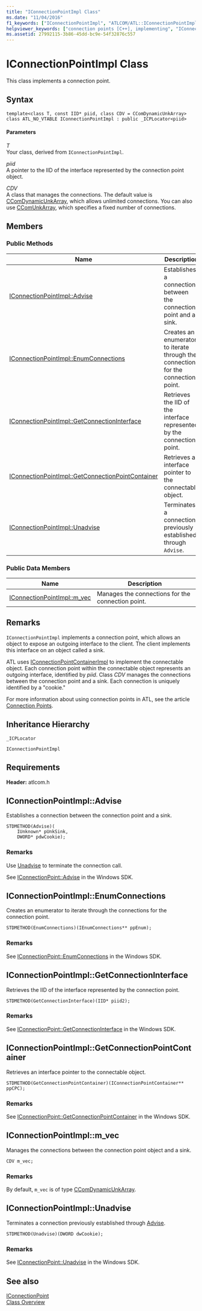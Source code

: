 ```yaml
---
title: "IConnectionPointImpl Class"
ms.date: "11/04/2016"
f1_keywords: ["IConnectionPointImpl", "ATLCOM/ATL::IConnectionPointImpl", "ATLCOM/ATL::IConnectionPointImpl::Advise", "ATLCOM/ATL::IConnectionPointImpl::EnumConnections", "ATLCOM/ATL::IConnectionPointImpl::GetConnectionInterface", "ATLCOM/ATL::IConnectionPointImpl::GetConnectionPointContainer", "ATLCOM/ATL::IConnectionPointImpl::Unadvise", "ATLCOM/ATL::IConnectionPointImpl::m_vec"]
helpviewer_keywords: ["connection points [C++], implementing", "IConnectionPointImpl class"]
ms.assetid: 27992115-3b86-45dd-bc9e-54f32876c557
---
```

# IConnectionPointImpl Class

This class implements a connection point.

## Syntax

```
template<class T, const IID* piid, class CDV = CComDynamicUnkArray>
class ATL_NO_VTABLE IConnectionPointImpl : public _ICPLocator<piid>
```

#### Parameters

*T*<br/>
Your class, derived from `IConnectionPointImpl`.

*piid*<br/>
A pointer to the IID of the interface represented by the connection point object.

*CDV*<br/>
A class that manages the connections. The default value is [CComDynamicUnkArray](../../atl/reference/ccomdynamicunkarray-class.md), which allows unlimited connections. You can also use [CComUnkArray](../../atl/reference/ccomunkarray-class.md), which specifies a fixed number of connections.

## Members

### Public Methods

|Name|Description|
|----------|-----------------|
|[IConnectionPointImpl::Advise](#advise)|Establishes a connection between the connection point and a sink.|
|[IConnectionPointImpl::EnumConnections](#enumconnections)|Creates an enumerator to iterate through the connections for the connection point.|
|[IConnectionPointImpl::GetConnectionInterface](#getconnectioninterface)|Retrieves the IID of the interface represented by the connection point.|
|[IConnectionPointImpl::GetConnectionPointContainer](#getconnectionpointcontainer)|Retrieves an interface pointer to the connectable object.|
|[IConnectionPointImpl::Unadvise](#unadvise)|Terminates a connection previously established through `Advise`.|

### Public Data Members

|Name|Description|
|----------|-----------------|
|[IConnectionPointImpl::m_vec](#m_vec)|Manages the connections for the connection point.|

## Remarks

`IConnectionPointImpl` implements a connection point, which allows an object to expose an outgoing interface to the client. The client implements this interface on an object called a sink.

ATL uses [IConnectionPointContainerImpl](../../atl/reference/iconnectionpointcontainerimpl-class.md) to implement the connectable object. Each connection point within the connectable object represents an outgoing interface, identified by *piid*. Class *CDV* manages the connections between the connection point and a sink. Each connection is uniquely identified by a "cookie."

For more information about using connection points in ATL, see the article [Connection Points](../../atl/atl-connection-points.md).

## Inheritance Hierarchy

`_ICPLocator`

`IConnectionPointImpl`

## Requirements

**Header:** atlcom.h

## <a name="advise"></a> IConnectionPointImpl::Advise

Establishes a connection between the connection point and a sink.

```
STDMETHOD(Advise)(
    IUnknown* pUnkSink,
    DWORD* pdwCookie);
```

### Remarks

Use [Unadvise](#unadvise) to terminate the connection call.

See [IConnectionPoint::Advise](/windows/win32/api/ocidl/nf-ocidl-iconnectionpoint-advise) in the Windows SDK.

## <a name="enumconnections"></a> IConnectionPointImpl::EnumConnections

Creates an enumerator to iterate through the connections for the connection point.

```
STDMETHOD(EnumConnections)(IEnumConnections** ppEnum);
```

### Remarks

See [IConnectionPoint::EnumConnections](/windows/win32/api/ocidl/nf-ocidl-iconnectionpoint-enumconnections) in the Windows SDK.

## <a name="getconnectioninterface"></a> IConnectionPointImpl::GetConnectionInterface

Retrieves the IID of the interface represented by the connection point.

```
STDMETHOD(GetConnectionInterface)(IID* piid2);
```

### Remarks

See [IConnectionPoint::GetConnectionInterface](/windows/win32/api/ocidl/nf-ocidl-iconnectionpoint-getconnectioninterface) in the Windows SDK.

## <a name="getconnectionpointcontainer"></a> IConnectionPointImpl::GetConnectionPointContainer

Retrieves an interface pointer to the connectable object.

```
STDMETHOD(GetConnectionPointContainer)(IConnectionPointContainer** ppCPC);
```

### Remarks

See [IConnectionPoint::GetConnectionPointContainer](/windows/win32/api/ocidl/nf-ocidl-iconnectionpoint-getconnectionpointcontainer) in the Windows SDK.

## <a name="m_vec"></a> IConnectionPointImpl::m_vec

Manages the connections between the connection point object and a sink.

```
CDV m_vec;
```

### Remarks

By default, `m_vec` is of type [CComDynamicUnkArray](../../atl/reference/ccomdynamicunkarray-class.md).

## <a name="unadvise"></a> IConnectionPointImpl::Unadvise

Terminates a connection previously established through [Advise](#advise).

```
STDMETHOD(Unadvise)(DWORD dwCookie);
```

### Remarks

See [IConnectionPoint::Unadvise](/windows/win32/api/ocidl/nf-ocidl-iconnectionpoint-unadvise) in the Windows SDK.

## See also

[IConnectionPoint](/windows/win32/api/ocidl/nn-ocidl-iconnectionpoint)<br/>
[Class Overview](../../atl/atl-class-overview.md)
